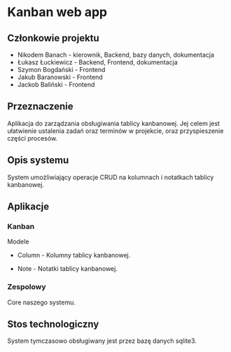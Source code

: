 # Kanban web app

## Członkowie projektu
- Nikodem Banach - kierownik, Backend, bazy danych, dokumentacja
- Łukasz Łuckiewicz - Backend, Frontend, dokumentacja
- Szymon Bogdański - Frontend
- Jakub Baranowski - Frontend
- Jackob Baliński - Frontend

## Przeznaczenie

Aplikacja do zarządzania obsługiwania tablicy kanbanowej. Jej celem jest ułatwienie ustalenia zadań oraz terminów w projekcie, oraz przyspieszenie części procesów.

## Opis systemu

System umożliwiający operacje CRUD na kolumnach i notatkach tablicy kanbanowej.



## Aplikacje


### Kanban

Modele

- Column - Kolumny tablicy kanbanowej.

- Note - Notatki tablicy kanbanowej.

### Zespolowy
Core naszego systemu.

## Stos technologiczny

System tymczasowo obsługiwany jest przez bazę danych sqlite3.

